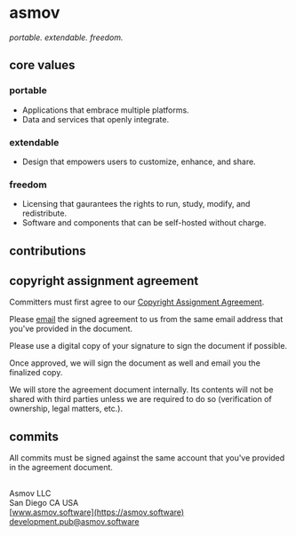 # asmov
*portable. extendable. freedom.*

## core values

### portable
- Applications that embrace multiple platforms.
- Data and services that openly integrate.
### extendable
- Design that empowers users to customize, enhance, and share.
### freedom
- Licensing that gaurantees the rights to run, study, modify, and redistribute.
- Software and components that can be self-hosted without charge.

## contributions

## copyright assignment agreement
Committers must first agree to our [Copyright Assignment Agreement](https://github.com/asmov/development/blob/release/agreements/Copyright_Assignment_Agreement_between_Individual_and_Asmov_LLC.fodt).  

Please [email](mailto:development.pub@asmov.software) the signed agreement to us from the same email address that you've provided in the document.  

Please use a digital copy of your signature to sign the document if possible.  

Once approved, we will sign the document as well and email you the finalized copy.  

We will store the agreement document internally. Its contents will not be shared with third parties unless we are required to do so (verification of ownership, legal matters, etc.).

## commits

All commits must be signed against the same account that you've provided in the agreement document.

##

Asmov LLC  
San Diego CA USA  
[www.asmov.software](https://asmov.software)  
[development.pub@asmov.software](mailto:development.pub@asmov.software)
